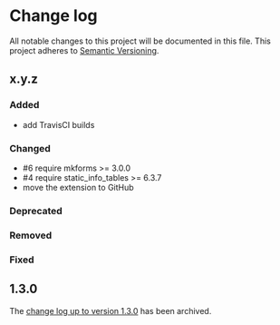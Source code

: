 # Change log

All notable changes to this project will be documented in this file.
This project adheres to [Semantic Versioning](https://semver.org/).

## x.y.z

### Added
- add TravisCI builds

### Changed
- #6 require mkforms >= 3.0.0
- #4 require static_info_tables >= 6.3.7
- move the extension to GitHub

### Deprecated

### Removed

### Fixed

## 1.3.0

The [change log up to version 1.3.0](Documentation/changelog-archive.txt)
has been archived.
